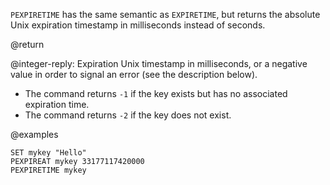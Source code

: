 `PEXPIRETIME` has the same semantic as `EXPIRETIME`, but returns the absolute
Unix expiration timestamp in milliseconds instead of seconds.

@return

@integer-reply: Expiration Unix timestamp in milliseconds, or a negative value
in order to signal an error (see the description below).

- The command returns `-1` if the key exists but has no associated expiration
  time.
- The command returns `-2` if the key does not exist.

@examples

```cli
SET mykey "Hello"
PEXPIREAT mykey 33177117420000
PEXPIRETIME mykey
```
